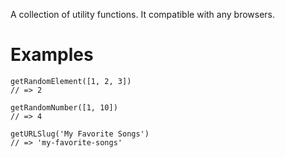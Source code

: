 A collection of utility functions. It compatible with any browsers.

# Examples

```
getRandomElement([1, 2, 3])
// => 2
```

```
getRandomNumber([1, 10])
// => 4
```

```
getURLSlug('My Favorite Songs')
// => 'my-favorite-songs'
```
